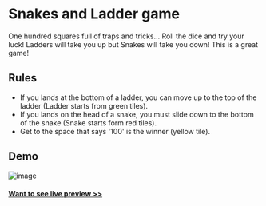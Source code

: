 # Snakes and Ladder game

One hundred squares full of traps and tricks… Roll the dice and try your luck! Ladders will take you up but Snakes will take you down! This is a great game!

## Rules

- If you lands at the bottom of a ladder, you can move up to the top of the ladder (Ladder starts from green tiles).
- If you lands on the head of a snake, you must slide down to the bottom of the snake (Snake starts form red tiles).
- Get to the space that says '100' is the winner (yellow tile).

## Demo

![image](https://user-images.githubusercontent.com/103197193/219366075-5e8a6136-60fd-4fc9-8fb1-ad4ce400368c.png)

#### <a href="https://super-cool-site-by-pratikderepatil.netlify.app/">Want to see live preview >></a>
